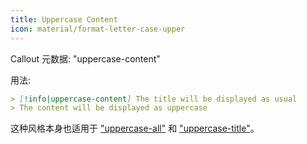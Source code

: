 ```yaml
---
title: Uppercase Content
icon: material/format-letter-case-upper
---
```


Callout 元数据: "uppercase-content"

用法:

```md
> [!info|uppercase-content] The title will be displayed as usual
> The content will be displayed as uppercase
```

这种风格本身也适用于 ["uppercase-all"](../combined-styling/page-14.md) 和 ["uppercase-title"](../title-styling/page-14.md)。
